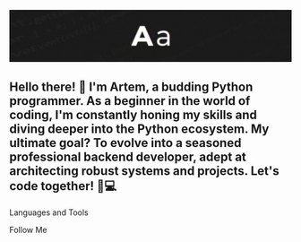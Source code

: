 [![Header](https://github.com/abortacc/abortacc/blob/main/assets/header.png)](https://vk.com/wmv01)

## Hello there! 👋 I'm Artem, a budding Python programmer. As a beginner in the world of coding, I'm constantly honing my skills and diving deeper into the Python ecosystem. My ultimate goal? To evolve into a seasoned professional backend developer, adept at architecting robust systems and projects. Let's code together! 🐍💻 

Languages and Tools

Follow Me